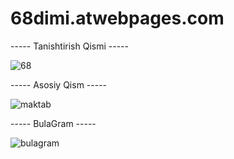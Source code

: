 # 68dimi.atwebpages.com
----- Tanishtirish Qismi -----

![68](https://user-images.githubusercontent.com/66916141/140643938-f77982c1-cab7-49c6-8345-ef124003c0c1.JPG)

----- Asosiy Qism -----

![maktab](https://user-images.githubusercontent.com/66916141/140643959-57748fb2-0721-4053-aad0-0b0b9c49f007.JPG)

----- BulaGram -----

![bulagram](https://user-images.githubusercontent.com/66916141/140644012-ecdf9646-b488-4877-955a-398b00dc9a44.JPG)
